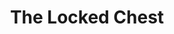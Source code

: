 ---
title: The Locked Chest
year: 1925
opening_date: 1925-11-17
closing_date: 
layout: productions
featured_image: 
image_caption:
image_credit:
playbill:
category:
Theatre: Theatre Jacksonville
cast:
  Thorolf: Allan Groover
  Eric: Charles Johnston
  Hrapp: Charles McKinnon
  Vigdis Goddi: Elizabeth Trabue
  Ingiald: Gordon McCauley
  Thord Goddi: Joseph Marron
  Hoskuld: Kingston Newman
crew:
  Director: Tracy L'Engle
  Lighting: Martha Race
  Set Design: 
    - Mrs. Strawn Perry
    - Strawn Perry
  Costume construction:
    - Adela Carles
    - Miss Willis
    - Mrs. W.H.Cordner
    - Tracy L'Engle
  Props and Costumes: Gertrude F. Jacobi
understudies:
orchestra:
external_links:
---